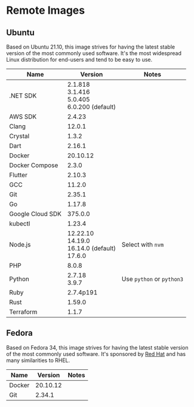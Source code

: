 # Remote Images

## Ubuntu

Based on Ubuntu 21.10, this image strives for having the latest stable version of the most commonly used software. It's the most widespread Linux distribution for end-users and tend to be easy to use.

<!-- BEGIN GENERATED SECTION: ubuntu -->

| Name | Version | Notes |
| ---- | ------- | ----- |
| .NET SDK | 2.1.818<br>3.1.416<br>5.0.405<br>6.0.200 (default) |
| AWS SDK | 2.4.23 |
| Clang | 12.0.1 |
| Crystal | 1.3.2 |
| Dart | 2.16.1 |
| Docker | 20.10.12 |
| Docker Compose | 2.3.0 |
| Flutter | 2.10.3 |
| GCC | 11.2.0 |
| Git | 2.35.1 |
| Go | 1.17.8 |
| Google Cloud SDK | 375.0.0 |
| kubectl | 1.23.4 |
| Node.js | 12.22.10<br>14.19.0<br>16.14.0 (default)<br>17.6.0 | Select with `nvm` |
| PHP | 8.0.8 |
| Python | 2.7.18<br>3.9.7 | Use `python` or `python3` |
| Ruby | 2.7.4p191 |
| Rust | 1.59.0 |
| Terraform | 1.1.7 |

<!-- END GENERATED SECTION: ubuntu -->

## Fedora

Based on Fedora 34, this image strives for having the latest stable version of the most commonly used software. It's sponsored by [Red Hat](https://www.redhat.com/) and has many similarities to RHEL.

<!-- BEGIN GENERATED SECTION: fedora -->

| Name | Version | Notes |
| ---- | ------- | ----- |
| Docker | 20.10.12 |
| Git | 2.34.1 |

<!-- END GENERATED SECTION: fedora -->
